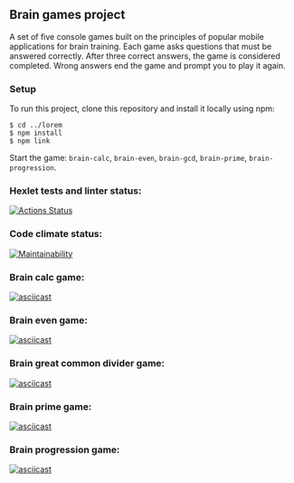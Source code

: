 ## Brain games project

A set of five console games built on the principles of popular mobile applications for brain training. Each game asks questions that must be answered correctly. After three correct answers, the game is considered completed. Wrong answers end the game and prompt you to play it again.

### Setup

To run this project, clone this repository and install it locally using npm:

```
$ cd ../lorem
$ npm install
$ npm link
```

Start the game: `brain-calc`, `brain-even`, `brain-gcd`, `brain-prime`, `brain-progression`.

### Hexlet tests and linter status:

[![Actions Status](https://github.com/cheenchok/frontend-project-44/actions/workflows/hexlet-check.yml/badge.svg)](https://github.com/cheenchok/frontend-project-44/actions)

### Code climate status:

[![Maintainability](https://api.codeclimate.com/v1/badges/cf51ab8036e2ed562643/maintainability)](https://codeclimate.com/github/cheenchok/frontend-project-44/maintainability)

### Brain calc game:

[![asciicast](https://asciinema.org/a/ETa6MGqkkKgpx5ueAzJ4oT1it.svg)](https://asciinema.org/a/ETa6MGqkkKgpx5ueAzJ4oT1it)

### Brain even game:

[![asciicast](https://asciinema.org/a/wa7TO6WJqfE5uWoPsN9xjdEqR.svg)](https://asciinema.org/a/wa7TO6WJqfE5uWoPsN9xjdEqR)

### Brain great common divider game:

[![asciicast](https://asciinema.org/a/BC7dJhK8kMp9y9zaz7HJpshZm.svg)](https://asciinema.org/a/BC7dJhK8kMp9y9zaz7HJpshZm)

### Brain prime game:

[![asciicast](https://asciinema.org/a/qfK67RGBzDABer8WToJX1Yvdz.svg)](https://asciinema.org/a/qfK67RGBzDABer8WToJX1Yvdz)

### Brain progression game:

[![asciicast](https://asciinema.org/a/qQj1UGIywJgalZefVyo2nua9z.svg)](https://asciinema.org/a/qQj1UGIywJgalZefVyo2nua9z)
